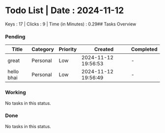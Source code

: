 # Todo List | Date : 2024-11-12 

Keys : 17 | Clicks : 9 | Time (in Minutes) : 0.29## Tasks Overview

### Pending
| Title | Category | Priority | Created | Completed |
|-------|----------|----------|----------|------------|
| great | Personal | Low | 2024-11-12 19:56:53 | - |
| hello bhai | Personal | Low | 2024-11-12 19:56:49 | - |

### Working
No tasks in this status.

### Done
No tasks in this status.


